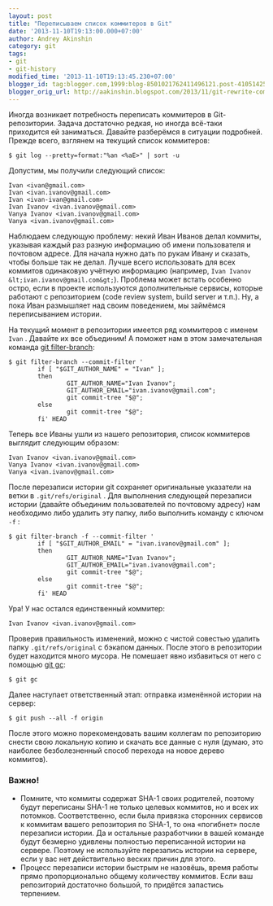```yaml
---
layout: post
title: "Переписываем список коммитеров в Git"
date: '2013-11-10T19:13:00.000+07:00'
author: Andrey Akinshin
category: git
tags:
- git
- git-history
modified_time: '2013-11-10T19:13:45.230+07:00'
blogger_id: tag:blogger.com,1999:blog-8501021762411496121.post-4105142589463345298
blogger_orig_url: http://aakinshin.blogspot.com/2013/11/git-rewrite-commiter-list.html
---
```



Иногда возникает потребность переписать коммитеров в Git-репозитории. Задача достаточно редкая, но иногда всё-таки приходится ей заниматься. Давайте разберёмся в ситуации подробней. Прежде всего, взглянем на текущий список коммитеров:

~~~
$ git log --pretty=format:"%an <%aE>" | sort -u
~~~

Допустим, мы получили следующий список:

~~~
Ivan <ivan@gmail.com>
Ivan <ivan.ivanov@gmail.com>
Ivan <ivan-ivan@gmail.com>
Ivan Ivanov <ivan.ivanov@gmail.com>
Vanya Ivanov <ivan.ivanov@gmail.com>
Vanya <ivan.ivanov@gmail.com>
~~~

Наблюдаем следующую проблему: некий Иван Иванов делал коммиты, указывая каждый раз разную информацию об имени пользователя и почтовом адресе. Для начала нужно дать по рукам Ивану и сказать, чтобы больше так не делал. Лучше всего использовать для всех коммитов одинаковую учётную информацию (например,
`Ivan Ivanov &lt;ivan.ivanov@gmail.com&gt;`). Проблема может встать особенно остро, если в проекте используются дополнительные сервисы, которые работают с репозиторием (code review system, build server и т.п.). Ну, а пока Иван размышляет над своим поведением, мы займёмся переписыванием истории.

<!--more-->

На текущий момент в репозитории имеется ряд коммитеров с именем `Ivan` . Давайте их все объединим! А поможет нам в этом замечательная команда [git filter-branch](https://www.kernel.org/pub/software/scm/git/docs/git-filter-branch.html):


~~~
$ git filter-branch --commit-filter '
        if [ "$GIT_AUTHOR_NAME" = "Ivan" ];
        then
                GIT_AUTHOR_NAME="Ivan Ivanov";
                GIT_AUTHOR_EMAIL="ivan.ivanov@gmail.com";
                git commit-tree "$@";
        else
                git commit-tree "$@";
        fi' HEAD
~~~

Теперь все Иваны ушли из нашего репозитория, список коммитеров выглядит следующим образом:

~~~
Ivan Ivanov <ivan.ivanov@gmail.com>
Vanya Ivanov <ivan.ivanov@gmail.com>
Vanya <ivan.ivanov@gmail.com>
~~~

После перезаписи истории git сохраняет оригинальные указатели на ветки в `.git/refs/original` . Для выполнения следующей перезаписи истории (давайте объединим пользователей по почтовому адресу) нам необходимо либо удалить эту папку, либо выполнить команду с ключом `-f` :

~~~
$ git filter-branch -f --commit-filter '
        if [ "$GIT_AUTHOR_EMAIL" = "ivan.ivanov@gmail.com" ];
        then
                GIT_AUTHOR_NAME="Ivan Ivanov";
                GIT_AUTHOR_EMAIL="ivan.ivanov@gmail.com";
                git commit-tree "$@";
        else
                git commit-tree "$@";
        fi' HEAD
~~~

Ура! У нас остался единственный коммитер:

~~~
Ivan Ivanov <ivan.ivanov@gmail.com>
~~~

Проверив правильность изменений, можно с чистой совестью удалить папку `.git/refs/original` с бэкапом данных. После этого в репозитории будет находится много мусора. Не помешает явно избавиться от него c помощью [git gc](https://www.kernel.org/pub/software/scm/git/docs/git-gc.html):

~~~
$ git gc
~~~

Далее наступает ответственный этап: отправка изменённой истории на сервер:

~~~
$ git push --all -f origin
~~~

После этого можно порекомендовать вашим коллегам по репозиторию снести свою локальную копию и скачать все данные с нуля (думаю, это наиболее безболезненный способ перехода на новое дерево коммитов).

### Важно!

* Помните, что коммиты содержат SHA-1 своих родителей, поэтому будут переписаны SHA-1 не только целевых коммитов, но и всех их потомков. Соответственно, если была привязка сторонних сервисов к коммитам вашего репозитория по SHA-1, то она «погибнет» после перезаписи истории. Да и остальные разработчики в вашей команде будут безмерно удивлены полностью переписанной истории на сервере. Поэтому не используйте перезапись истории на сервере, если у вас нет действительно веских причин для этого.
* Процесс перезаписи истории быстрым не назовёшь, время работы прямо пропорционально общему количеству коммитов. Если ваш репозиторий достаточно большой, то придётся запастись терпением.
